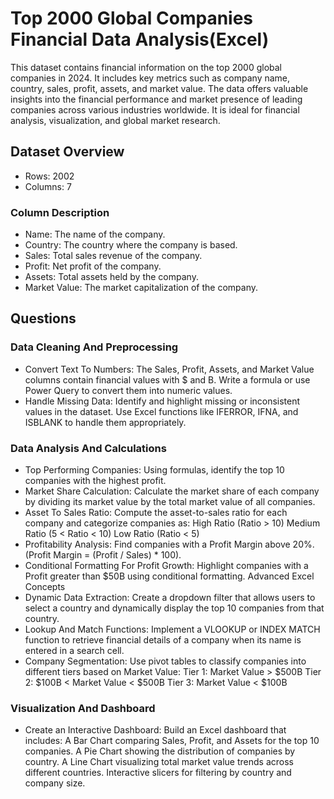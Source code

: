 # Top 2000 Global Companies Financial Data Analysis(Excel)

This dataset contains financial information on the top 2000 global companies in 2024. It includes key metrics such as company name, country, sales, profit, assets, and market value. The data offers valuable insights into the financial performance and market presence of leading companies across various industries worldwide. It is ideal for financial analysis, visualization, and global market research.

## Dataset Overview
- Rows: 2002
- Columns: 7

### Column Description
- Name: The name of the company.
- Country: The country where the company is based.
- Sales: Total sales revenue of the company.
- Profit: Net profit of the company.
- Assets: Total assets held by the company.
- Market Value: The market capitalization of the company.

## Questions

### Data Cleaning And Preprocessing
- Convert Text To Numbers: The Sales, Profit, Assets, and Market Value columns contain financial values with $ and B. Write a formula or use Power Query to convert them into numeric values.
- Handle Missing Data: Identify and highlight missing or inconsistent values in the dataset. Use Excel functions like IFERROR, IFNA, and ISBLANK to handle them appropriately.

### Data Analysis And Calculations
- Top Performing Companies: Using formulas, identify the top 10 companies with the highest profit.
- Market Share Calculation: Calculate the market share of each company by dividing its market value by the total market value of all companies.
- Asset To Sales Ratio: Compute the asset-to-sales ratio for each company and categorize companies as:
High Ratio (Ratio > 10)
Medium Ratio (5 < Ratio < 10)
Low Ratio (Ratio < 5)
- Profitability Analysis: Find companies with a Profit Margin above 20%. (Profit Margin = (Profit / Sales) * 100).
- Conditional Formatting For Profit Growth: Highlight companies with a Profit greater than $50B using conditional formatting.
Advanced Excel Concepts
- Dynamic Data Extraction: Create a dropdown filter that allows users to select a country and dynamically display the top 10 companies from that country.
- Lookup And Match Functions: Implement a VLOOKUP or INDEX MATCH function to retrieve financial details of a company when its name is entered in a search cell.
- Company Segmentation: Use pivot tables to classify companies into different tiers based on Market Value:
Tier 1: Market Value > $500B
Tier 2: $100B < Market Value < $500B
Tier 3: Market Value < $100B

### Visualization And Dashboard
- Create an Interactive Dashboard: Build an Excel dashboard that includes:
A Bar Chart comparing Sales, Profit, and Assets for the top 10 companies.
A Pie Chart showing the distribution of companies by country.
A Line Chart visualizing total market value trends across different countries.
Interactive slicers for filtering by country and company size.
